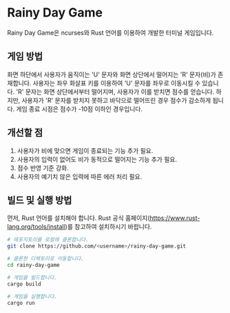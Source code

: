 # Rainy Day Game

Rainy Day Game은 ncurses와 Rust 언어를 이용하여 개발한 터미널 게임입니다. 

## 게임 방법

화면 하단에서 사용자가 움직이는 'U' 문자와 화면 상단에서 떨어지는 'R' 문자(비)가 존재합니다. 사용자는 좌우 화살표 키를 이용하여 'U' 문자를 좌우로 이동시킬 수 있습니다. 'R' 문자는 화면 상단에서부터 떨어지며, 사용자가 이를 받치면 점수를 얻습니다. 하지만, 사용자가 'R' 문자를 받치지 못하고 바닥으로 떨어뜨린 경우 점수가 감소하게 됩니다. 게임 종료 시점은 점수가 -10점 이하인 경우입니다.

## 개선할 점

1. 사용자가 비에 맞으면 게임이 종료되는 기능 추가 필요.
2. 사용자의 입력이 없어도 비가 동적으로 떨어지는 기능 추가 필요.
3. 점수 반영 기준 강화.
4. 사용자의 예기치 않은 입력에 따른 에러 처리 필요.

## 빌드 및 실행 방법

먼저, Rust 언어를 설치해야 합니다. Rust 공식 홈페이지(https://www.rust-lang.org/tools/install)를 참고하여 설치하시기 바랍니다.

```sh
# 레포지토리를 로컬에 클론합니다.
git clone https://github.com/<username>/rainy-day-game.git

# 클론한 디렉토리로 이동합니다.
cd rainy-day-game

# 게임을 빌드합니다.
cargo build

# 게임을 실행합니다.
cargo run
